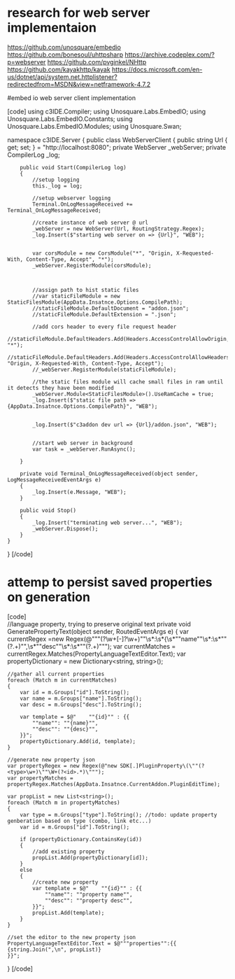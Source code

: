 ﻿

# research for web server implementaion

https://github.com/unosquare/embedio
https://github.com/bonesoul/uhttpsharp
https://archive.codeplex.com/?p=webserver
https://github.com/pvginkel/NHttp
https://github.com/kayakhttp/kayak
https://docs.microsoft.com/en-us/dotnet/api/system.net.httplistener?redirectedfrom=MSDN&view=netframework-4.7.2


#embed io web server client implementation

[code]
using c3IDE.Compiler;
using Unosquare.Labs.EmbedIO;
using Unosquare.Labs.EmbedIO.Constants;
using Unosquare.Labs.EmbedIO.Modules;
using Unosquare.Swan;

namespace c3IDE.Server
{
    public class WebServerClient
    {
        public string Url { get; set; } = "http://localhost:8080";
        private WebServer _webServer;
        private CompilerLog _log;

        public void Start(CompilerLog log)
        {
            //setup logging
            this._log = log;

            //setup webserver logging
            Terminal.OnLogMessageReceived += Terminal_OnLogMessageReceived;

            //create instance of web server @ url
            _webServer = new WebServer(Url, RoutingStrategy.Regex);
            _log.Insert($"starting web server on => {Url}", "WEB");

           
            var corsModule = new CorsModule("*", "Origin, X-Requested-With, Content-Type, Accept", "*");
            _webServer.RegisterModule(corsModule);



            //assign path to hist static files
            //var staticFileModule = new StaticFilesModule(AppData.Insatnce.Options.CompilePath);
            //staticFileModule.DefaultDocument = "addon.json";
            //staticFileModule.DefaultExtension = ".json";

            //add cors header to every file request header
            //staticFileModule.DefaultHeaders.Add(Headers.AccessControlAllowOrigin, "*");
            //staticFileModule.DefaultHeaders.Add(Headers.AccessControlAllowHeaders, "Origin, X-Requested-With, Content-Type, Accept");
            //_webServer.RegisterModule(staticFileModule);

            //the static files module will cache small files in ram until it detects they have been modified
            _webServer.Module<StaticFilesModule>().UseRamCache = true;
            _log.Insert($"static file path => {AppData.Insatnce.Options.CompilePath}", "WEB");


            _log.Insert($"c3addon dev url => {Url}/addon.json", "WEB");


            //start web server in background
            var task = _webServer.RunAsync();

        }

        private void Terminal_OnLogMessageReceived(object sender, LogMessageReceivedEventArgs e)
        {
            _log.Insert(e.Message, "WEB");
        }

        public void Stop()
        {
            _log.Insert("terminating web server...", "WEB");
            _webServer.Dispose();
        }
    }
}
[/code]


# attemp to persist saved properties on generation

[code]  
 //language property, trying to preserve original text
 private void GeneratePropertyText(object sender, RoutedEventArgs e)
{
    var currentRegex =new Regex(@"\""(?<id>\w+[-]?\w+)\""\s*:\s*\{\s*\""name\""\s*:\s*\""(?<name>.+)\"",\s*\""desc\""\s*:\s*\""(?<desc>.+)\""");
    var currentMatches = currentRegex.Matches(PropertyLanguageTextEditor.Text);
    var propertyDictionary = new Dictionary<string, string>();

    //gather all current properties
    foreach (Match m in currentMatches)
    {
        var id = m.Groups["id"].ToString();
        var name = m.Groups["name"].ToString();
        var desc = m.Groups["desc"].ToString();

        var template = $@"    ""{id}"" : {{
			""name"": ""{name}"",
			""desc"": ""{desc}"",
		}}";
        propertyDictionary.Add(id, template);
    }

    //generate new property json
    var propertyRegex = new Regex(@"new SDK[.]PluginProperty\(\""(?<type>\w+)\""\W+(?<id>.*)\""");
    var propertyMatches = propertyRegex.Matches(AppData.Insatnce.CurrentAddon.PluginEditTime);

    var propList = new List<string>();
    foreach (Match m in propertyMatches)
    {
        var type = m.Groups["type"].ToString(); //todo: update property genberation based on type (combo, link etc...)
        var id = m.Groups["id"].ToString();

        if (propertyDictionary.ContainsKey(id))
        {
            //add existing property
            propList.Add(propertyDictionary[id]);
        }
        else
        {
            //create new property
            var template = $@"    ""{id}"" : {{
				""name"": ""property name"",
				""desc"": ""property desc"",
			}}";
            propList.Add(template);
        }
    }

    //set the editor to the new property json
    PropertyLanguageTextEditor.Text = $@"""properties"":{{
	{string.Join(",\n", propList)}
	}}";
}
[/code]